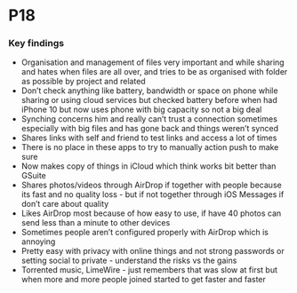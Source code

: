 # P18

### Key findings

* Organisation and management of files very important and while sharing and  hates when files are all over, and tries to be as organised with folder as possible by project and related
* Don’t check anything like battery, bandwidth or space on phone while sharing or using cloud services but checked battery before when had iPhone 10 but now uses phone with big capacity so not a big deal
* Synching concerns him and really can’t trust a connection sometimes especially with big files and has gone back and things weren’t synced
* Shares links with self and friend to test links and access a lot of times
* There is no place in these apps to try to manually action push to make sure
* Now makes copy of things in iCloud which think works bit better than GSuite
* Shares photos/videos through AirDrop if together with people because its fast and no quality loss - but if not together through iOS Messages if don’t care about quality
* Likes AirDrop most because of how easy to use, if have 40 photos can send less than a minute to other devices
* Sometimes people aren’t configured properly with AirDrop which is annoying
* Pretty easy with privacy with online things and not strong passwords or setting social to private - understand the risks vs the gains
* Torrented music, LimeWire - just remembers that was slow at first but when more and more people joined started to get faster and faster

